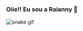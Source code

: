 ### Oiie!! Eu sou a Raianny 👋

![snake gif](https://github.com/raiannyc/raiannyc/blob/output/github-contribution-grid-snake.gif)
